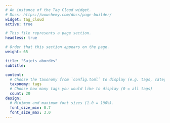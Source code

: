 ```yaml
---
# An instance of the Tag Cloud widget.
# Docs: https://wowchemy.com/docs/page-builder/
widget: tag_cloud
active: true

# This file represents a page section.
headless: true

# Order that this section appears on the page.
weight: 65

title: "Sujets abordés"
subtitle: 

content:
  # Choose the taxonomy from `config.toml` to display (e.g. tags, categories)
  taxonomy: tags
  # Choose how many tags you would like to display (0 = all tags)
  count: 20
design:
  # Minimum and maximum font sizes (1.0 = 100%).
  font_size_min: 0.7
  font_size_max: 3.0
---
```

